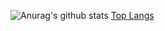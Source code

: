 ![Anurag's github stats](https://github-readme-stats.vercel.app/api?username=RyanTokManMokMTM&theme=outrun&show_icons=true)
[Top Langs](https://github-readme-stats.vercel.app/api/top-langs/?username=hsiangfeng&layout=compact&theme=outrun)

<!--
**RyanTokManMokMTM/RyanTokManMokMTM** is a ✨ _special_ ✨ repository because its `README.md` (this file) appears on your GitHub profile.

Here are some ideas to get you started:

- 🔭 I’m currently working on ...
- 🌱 I’m currently learning ...
- 👯 I’m looking to collaborate on ...
- 🤔 I’m looking for help with ...
- 💬 Ask me about ...
- 📫 How to reach me: ...
- 😄 Pronouns: ...
- ⚡ Fun fact: ...
-->
